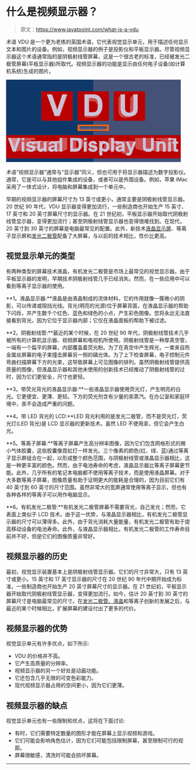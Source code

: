 # 什么是视频显示器？

> 原文：<https://www.javatpoint.com/what-is-a-vdu>

术语 VDU 是一个更为老练的英国术语，它代表视觉显示单元，用于描述任何显示文本和图片的设备。例如，视频显示器的例子是投影仪和平板显示器。尽管视频显示器这个术语通常指的是阴极射线管屏幕，这是一个很古老的标准，已经被发光二极管屏幕(平板显示器)所取代。视频显示器的功能是显示由任何电子设备(如计算机系统)生成的图片。

![What is a VDU](img/d43876bad146ada3ed73f224fbd0b665.png)

术语“视频显示器”通常与“显示器”同义，但也可用于将显示器描述为数字投影仪。通常，它是可以与其他组件集成的设备，或者可以是外围设备。例如，苹果 iMac 采用了一体式设计，将电脑和屏幕集成到一个单元中。

早期的视频显示器的屏幕尺寸为 13 英寸或更小，通常主要是阴极射线管显示器。20 世纪 90 年代，VDU 显示器变得更加流行，一些制造商也开始生产 15 英寸、17 英寸和 20 英寸屏幕尺寸的显示器。在 21 世纪初，平板显示器开始取代阴极射线管显示器，变得更加流行；甚至阴极射线管显示器也变得很难找到。在现代，20 英寸到 30 英寸的屏幕是电脑最常见的配置。此外，新技术[液晶显示屏](https://www.javatpoint.com/what-is-lcd)、等离子显示屏和[发光二极管](https://www.javatpoint.com/led)配备了大屏幕，与以前的技术相比，性价比更高。

## 视觉显示单元的类型

有两种类型的屏幕技术液晶，有机发光二极管是市场上最常见的视觉显示器。由于平板显示器的发明，早期技术阴极射线管几乎已经消失。然而，在一些应用中可以看到等离子显示器的使用。

**1。液晶显示器:**液晶是由液晶制成的流体材料，它的作用就像一簇微小的阴影，可以传递或阻挡光线。背光(明亮的光源)位于屏幕背面，在液晶显示器的帮助下闪烁，并产生数千个红色、蓝色和绿色的小点，产生彩色图像。您将永远无法直接看到背光，因为它位于显示器内部；它仅在液晶面板的帮助下被过滤。

**2。阴极射线管:**最近的某个时候，在 20 世纪 90 年代，阴极射线管技术几乎被所有的计算机显示器、视频屏幕和电视机所使用。阴极射线管是一种厚真空管，一端有一个扁平的屏幕，内部覆盖着荧光粉。为了在真空中产生辉光，一束来自热金属丝屏幕的电子束撞击屏幕另一侧的磷光体。为了上下检查屏幕，电子控制元件弯曲扫描屏幕下方的光束，这导致屏幕上可见图像的排列。虽然阴极射线管提供高质量的图像，但液晶显示器和其他未使用的创新技术已经推动了阴极射线管的过时，因为它们更安全，尺寸也更轻。

**3。带荧光背光的液晶显示器:**一些液晶显示器使用荧光灯，产生明亮的白光。它更便宜、更薄、更轻。下方的荧光剂含有少量的汞蒸汽。在办公室和家庭环境中，汞不会造成严重的问题。

**4。带 LED 背光的 LCD:**LED 背光利用的是发光二极管，而不是荧光灯，荧光灯(LED 背光)是 LCD 显示器的更新技术。虽然 LED 不使用汞，但它会产生白光。

**5。等离子屏幕:**等离子屏幕产生高分辨率图像，因为它们包含网格形式的微小气体胶囊，这些胶囊像霓虹灯一样发光。三个像素的颜色(红、绿、蓝)通过等离子显示屏组合在一起，以形成整个颜色范围，与阴极射线管或液晶显示器相比，这是一种更丰富的颜色。然而，由于电池寿命的考虑，液晶显示器比等离子屏幕更节能。此外，几乎所有的笔记本电脑都不使用等离子技术，而是使用液晶屏幕。对于大多数等离子屏幕，图像质量有助于证明更大的能耗是合理的，因为目前它们有 40 英寸到 60 英寸的尺寸范围。虽然非常大的宽屏通常使用等离子显示，但也有各种各样的等离子可以用作电脑显示。

**6。有机发光二极管:**有机发光二极管屏幕不需要背光，自己发光；然而，它表面上类似于 LCD 技术。由于这一优势，与液晶显示器相比，有机发光二极管显示器的尺寸可以薄得多。此外，由于背光消耗大量能量，有机发光二极管有助于提高移动设备的电池寿命。此外，与液晶显示器相比，有机发光二极管的工作寿命目前并不好，但是它们的图像质量非常好。

## 视频显示器的历史

最初，视觉显示装置基本上是阴极射线管显示器。它们的尺寸非常大，只有 13 英寸或更小。15 英寸和 17 英寸显示器的尺寸在 20 世纪 90 年代中期开始成为标准，一些制造商也开始生产 20 英寸屏幕尺寸的显示器。在 21 世纪初，平板显示器开始取代阴极射线管显示器，变得更加流行。如今，估计 20 英寸到 30 英寸的屏幕尺寸是电脑最常见的尺寸。在[发光二极管、液晶](https://www.javatpoint.com/lcd-vs-led)和等离子创新的发展之后，与最近的某个时候相比，扩展屏幕的建设付出了更多的代价。

## 视频显示器的优势

视觉显示单元有许多优点，如下所示:

*   VDU 的价格并不高。
*   它产生高质量的分辨率。
*   视频显示器的另一个好处是动画功能。
*   它还包含几乎无限的可变色彩能力。
*   现代视频显示器占用的空间更小，因为它们更薄。

## 视频显示器的缺点

视觉显示单元也有一些限制和优点，这将在下面讨论:

*   有时，它们需要特定数量的图形才能在屏幕上显示视频和游戏。
*   它们可能会影响角色估计，因为它们可能包括限制屏幕，甚至限制可行的视距。
*   屏幕很敏感，清洗时可能会损坏屏幕。

* * *